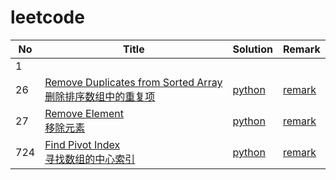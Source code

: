# leetcode

| No | Title | Solution | Remark |
|----| ----- | -------- | ------ |
|  1 |  |   |
| 26 |  [Remove Duplicates from Sorted Array](https://leetcode.com/problems/remove-duplicates-from-sorted-array/) <br /> [删除排序数组中的重复项](https://leetcode-cn.com/problems/remove-duplicates-from-sorted-array/)  | [python](https://github.com/dym0080/leetcode/blob/master/code/26/26_remove_dulicates_from_sorted_array)| [remark](https://github.com/dym0080/leetcode/blob/master/code/26)|
| 27 | [Remove Element](https://leetcode.com/problems/remove-element/) <br />[移除元素](https://leetcode-cn.com/problems/remove-element/)| [python](https://github.com/dym0080/leetcode/blob/master/code/27/27_remove_element.py)|[remark](https://github.com/dym0080/leetcode/blob/master/code/27)|
| 724 | [Find Pivot Index](https://leetcode.com/problems/find-pivot-index/) <br/> [寻找数组的中心索引](https://leetcode-cn.com/problems/find-pivot-index/) | [python](https://github.com/dym0080/leetcode/blob/master/code/724/724_find_pivot_index.py) | [remark](https://github.com/dym0080/leetcode/blob/master/code/724)
